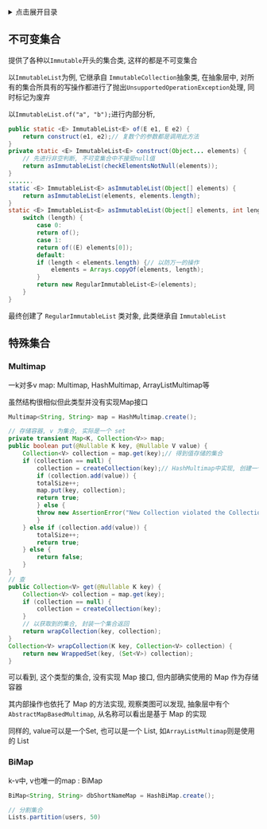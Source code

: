 <details>
<summary>点击展开目录</summary>
<!-- TOC -->

- [不可变集合](#不可变集合)
- [特殊集合](#特殊集合)
    - [Multimap](#multimap)
    - [BiMap](#bimap)
    - [Multiset](#multiset)
    - [Table](#table)
- [工具方法](#工具方法)

<!-- /TOC -->
</details>

## 不可变集合

提供了各种以`Immutable`开头的集合类, 这样的都是不可变集合

以`ImmutableList`为例, 它继承自 `ImmutableCollection`抽象类, 在抽象层中, 对所有的集合所具有的写操作都进行了抛出`UnsupportedOperationException`处理, 同时标记为废弃

以`ImmutableList.of("a", "b");`进行内部分析,

```Java
public static <E> ImmutableList<E> of(E e1, E e2) {
    return construct(e1, e2);// 复数个的参数都是调用此方法
}
private static <E> ImmutableList<E> construct(Object... elements) {
    // 先进行非空判断, 不可变集合中不接受null值
    return asImmutableList(checkElementsNotNull(elements));
}
.......
static <E> ImmutableList<E> asImmutableList(Object[] elements) {
    return asImmutableList(elements, elements.length);
}
static <E> ImmutableList<E> asImmutableList(Object[] elements, int length) {
    switch (length) {
        case 0:
        return of();
        case 1:
        return of((E) elements[0]);
        default:
        if (length < elements.length) {// 以防万一的操作
            elements = Arrays.copyOf(elements, length);
        }
        return new RegularImmutableList<E>(elements);
    }
}
```

最终创建了 `RegularImmutableList` 类对象, 此类继承自 `ImmutableList`

## 特殊集合

### Multimap

一k对多v map: Multimap, HashMultimap, ArrayListMultimap等

虽然结构很相似但此类型并没有实现Map接口

```Java
Multimap<String, String> map = HashMultimap.create();
```

```Java
// 存储容器, v 为集合, 实际是一个 set
private transient Map<K, Collection<V>> map;
public boolean put(@Nullable K key, @Nullable V value) {
    Collection<V> collection = map.get(key);// 得到值存储的集合
    if (collection == null) {
        collection = createCollection(key);// HashMultimap中实现, 创建一个 set
        if (collection.add(value)) {
        totalSize++;
        map.put(key, collection);
        return true;
        } else {
        throw new AssertionError("New Collection violated the Collection spec");
        }
    } else if (collection.add(value)) {
        totalSize++;
        return true;
    } else {
        return false;
    }
}
// 查
public Collection<V> get(@Nullable K key) {
    Collection<V> collection = map.get(key);
    if (collection == null) {
        collection = createCollection(key);
    }
    // 以获取到的集合, 封装一个集合返回
    return wrapCollection(key, collection);
}
Collection<V> wrapCollection(K key, Collection<V> collection) {
    return new WrappedSet(key, (Set<V>) collection);
}
```

可以看到, 这个类型的集合, 没有实现 Map 接口, 但内部确实使用的 Map 作为存储容器

其内部操作也依托了 Map 的方法实现, 观察类图可以发现, 抽象层中有个 `AbstractMapBasedMultimap`, 从名称可以看出是基于 Map 的实现

同样的, value可以是一个Set, 也可以是一个 List, 如`ArrayListMultimap`则是使用的 List

### BiMap

k-v中, v也唯一的map : BiMap

```Java
BiMap<String, String> dbShortNameMap = HashBiMap.create();
```

```Java
// 分割集合
Lists.partition(users, 50)
```

